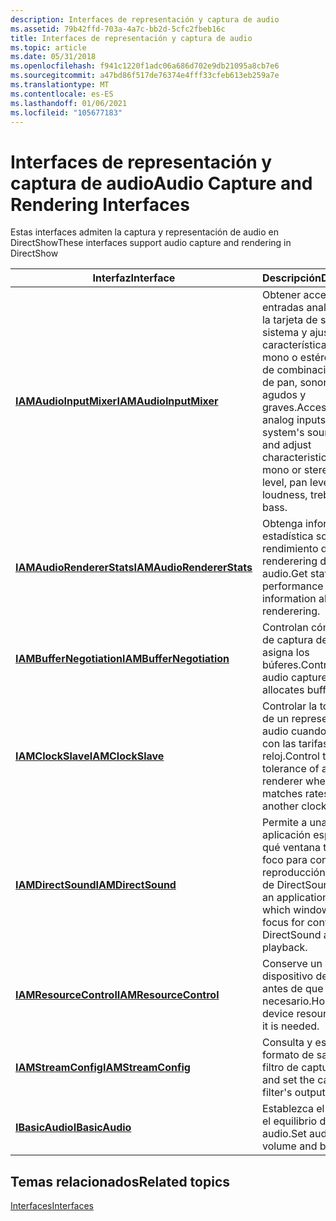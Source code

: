 ```yaml
---
description: Interfaces de representación y captura de audio
ms.assetid: 79b42ffd-703a-4a7c-bb2d-5cfc2fbeb16c
title: Interfaces de representación y captura de audio
ms.topic: article
ms.date: 05/31/2018
ms.openlocfilehash: f941c1220f1adc06a686d702e9db21095a8cb7e6
ms.sourcegitcommit: a47bd86f517de76374e4fff33cfeb613eb259a7e
ms.translationtype: MT
ms.contentlocale: es-ES
ms.lasthandoff: 01/06/2021
ms.locfileid: "105677183"
---
```

# <a name="audio-capture-and-rendering-interfaces"></a><span data-ttu-id="a0d94-103">Interfaces de representación y captura de audio</span><span class="sxs-lookup"><span data-stu-id="a0d94-103">Audio Capture and Rendering Interfaces</span></span>

<span data-ttu-id="a0d94-104">Estas interfaces admiten la captura y representación de audio en DirectShow</span><span class="sxs-lookup"><span data-stu-id="a0d94-104">These interfaces support audio capture and rendering in DirectShow</span></span>



| <span data-ttu-id="a0d94-105">Interfaz</span><span class="sxs-lookup"><span data-stu-id="a0d94-105">Interface</span></span>                                              | <span data-ttu-id="a0d94-106">Descripción</span><span class="sxs-lookup"><span data-stu-id="a0d94-106">Description</span></span>                                                                                                                                               |
|--------------------------------------------------------|-----------------------------------------------------------------------------------------------------------------------------------------------------------|
| [<span data-ttu-id="a0d94-107">**IAMAudioInputMixer**</span><span class="sxs-lookup"><span data-stu-id="a0d94-107">**IAMAudioInputMixer**</span></span>](/windows/desktop/api/Strmif/nn-strmif-iamaudioinputmixer)       | <span data-ttu-id="a0d94-108">Obtener acceso a las entradas analógicas de la tarjeta de sonido del sistema y ajustar características, como mono o estéreo, nivel de combinación, nivel de pan, sonoridad, agudos y graves.</span><span class="sxs-lookup"><span data-stu-id="a0d94-108">Access the analog inputs on the system's sound card and adjust characteristics, such as mono or stereo, mix level, pan level, loudness, treble, and bass.</span></span> |
| [<span data-ttu-id="a0d94-109">**IAMAudioRendererStats**</span><span class="sxs-lookup"><span data-stu-id="a0d94-109">**IAMAudioRendererStats**</span></span>](/windows/desktop/api/Strmif/nn-strmif-iamaudiorendererstats) | <span data-ttu-id="a0d94-110">Obtenga información estadística sobre el rendimiento de renderering de audio.</span><span class="sxs-lookup"><span data-stu-id="a0d94-110">Get statistical performance information about audio renderering.</span></span>                                                                                          |
| [<span data-ttu-id="a0d94-111">**IAMBufferNegotiation**</span><span class="sxs-lookup"><span data-stu-id="a0d94-111">**IAMBufferNegotiation**</span></span>](/windows/desktop/api/Strmif/nn-strmif-iambuffernegotiation)   | <span data-ttu-id="a0d94-112">Controlan cómo el filtro de captura de audio asigna los búferes.</span><span class="sxs-lookup"><span data-stu-id="a0d94-112">Control how the audio capture filter allocates buffers.</span></span>                                                                                                   |
| [<span data-ttu-id="a0d94-113">**IAMClockSlave**</span><span class="sxs-lookup"><span data-stu-id="a0d94-113">**IAMClockSlave**</span></span>](/windows/desktop/api/Strmif/nn-strmif-iamclockslave)                 | <span data-ttu-id="a0d94-114">Controlar la tolerancia de un representador de audio cuando coincide con las tarifas con otro reloj.</span><span class="sxs-lookup"><span data-stu-id="a0d94-114">Control the tolerance of an audio renderer when it matches rates with another clock.</span></span>                                                                      |
| [<span data-ttu-id="a0d94-115">**IAMDirectSound**</span><span class="sxs-lookup"><span data-stu-id="a0d94-115">**IAMDirectSound**</span></span>](/previous-versions/windows/desktop/api/Amaudio/nn-amaudio-iamdirectsound)               | <span data-ttu-id="a0d94-116">Permite a una aplicación especificar qué ventana tiene el foco para controlar la reproducción de audio de DirectSound.</span><span class="sxs-lookup"><span data-stu-id="a0d94-116">Enables an application to specify which window has focus for controlling DirectSound audio playback.</span></span>                                                      |
| [<span data-ttu-id="a0d94-117">**IAMResourceControl**</span><span class="sxs-lookup"><span data-stu-id="a0d94-117">**IAMResourceControl**</span></span>](/windows/desktop/api/Strmif/nn-strmif-iamresourcecontrol)       | <span data-ttu-id="a0d94-118">Conserve un recurso de dispositivo de audio antes de que sea necesario.</span><span class="sxs-lookup"><span data-stu-id="a0d94-118">Hold an audio device resource before it is needed.</span></span>                                                                                                        |
| [<span data-ttu-id="a0d94-119">**IAMStreamConfig**</span><span class="sxs-lookup"><span data-stu-id="a0d94-119">**IAMStreamConfig**</span></span>](/windows/desktop/api/Strmif/nn-strmif-iamstreamconfig)             | <span data-ttu-id="a0d94-120">Consulta y establece el formato de salida del filtro de captura.</span><span class="sxs-lookup"><span data-stu-id="a0d94-120">Query and set the capture filter's output format.</span></span>                                                                                                         |
| [<span data-ttu-id="a0d94-121">**IBasicAudio**</span><span class="sxs-lookup"><span data-stu-id="a0d94-121">**IBasicAudio**</span></span>](/windows/desktop/api/Control/nn-control-ibasicaudio)                     | <span data-ttu-id="a0d94-122">Establezca el volumen y el equilibrio de salida de audio.</span><span class="sxs-lookup"><span data-stu-id="a0d94-122">Set audio output volume and balance.</span></span>                                                                                                                      |



 

## <a name="related-topics"></a><span data-ttu-id="a0d94-123">Temas relacionados</span><span class="sxs-lookup"><span data-stu-id="a0d94-123">Related topics</span></span>

<dl> <dt>

[<span data-ttu-id="a0d94-124">Interfaces</span><span class="sxs-lookup"><span data-stu-id="a0d94-124">Interfaces</span></span>](interfaces.md)
</dt> </dl>

 

 



